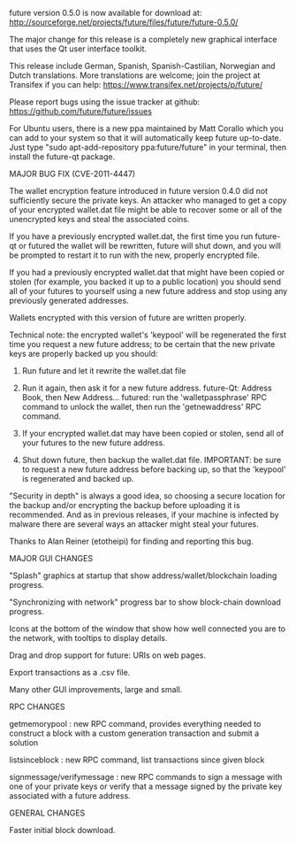 future version 0.5.0 is now available for download at:
http://sourceforge.net/projects/future/files/future/future-0.5.0/

The major change for this release is a completely new graphical interface that uses the Qt user interface toolkit.

This release include German, Spanish, Spanish-Castilian, Norwegian and Dutch translations. More translations are welcome; join the project at Transifex if you can help:
https://www.transifex.net/projects/p/future/

Please report bugs using the issue tracker at github:
https://github.com/future/future/issues

For Ubuntu users, there is a new ppa maintained by Matt Corallo which you can add to your system so that it will automatically keep future up-to-date.  Just type "sudo apt-add-repository ppa:future/future" in your terminal, then install the future-qt package.

MAJOR BUG FIX  (CVE-2011-4447)

The wallet encryption feature introduced in future version 0.4.0 did not sufficiently secure the private keys. An attacker who
managed to get a copy of your encrypted wallet.dat file might be able to recover some or all of the unencrypted keys and steal the
associated coins.

If you have a previously encrypted wallet.dat, the first time you run future-qt or futured the wallet will be rewritten, future will
shut down, and you will be prompted to restart it to run with the new, properly encrypted file.

If you had a previously encrypted wallet.dat that might have been copied or stolen (for example, you backed it up to a public
location) you should send all of your futures to yourself using a new future address and stop using any previously generated addresses.

Wallets encrypted with this version of future are written properly.

Technical note: the encrypted wallet's 'keypool' will be regenerated the first time you request a new future address; to be certain that the
new private keys are properly backed up you should:

1. Run future and let it rewrite the wallet.dat file

2. Run it again, then ask it for a new future address.
future-Qt: Address Book, then New Address...
futured: run the 'walletpassphrase' RPC command to unlock the wallet,  then run the 'getnewaddress' RPC command.

3. If your encrypted wallet.dat may have been copied or stolen, send  all of your futures to the new future address.

4. Shut down future, then backup the wallet.dat file.
IMPORTANT: be sure to request a new future address before backing up, so that the 'keypool' is regenerated and backed up.

"Security in depth" is always a good idea, so choosing a secure location for the backup and/or encrypting the backup before uploading it is recommended. And as in previous releases, if your machine is infected by malware there are several ways an attacker might steal your futures.

Thanks to Alan Reiner (etotheipi) for finding and reporting this bug.

MAJOR GUI CHANGES

"Splash" graphics at startup that show address/wallet/blockchain loading progress.

"Synchronizing with network" progress bar to show block-chain download progress.

Icons at the bottom of the window that show how well connected you are to the network, with tooltips to display details.

Drag and drop support for future: URIs on web pages.

Export transactions as a .csv file.

Many other GUI improvements, large and small.

RPC CHANGES

getmemorypool : new RPC command, provides everything needed to construct a block with a custom generation transaction and submit a solution

listsinceblock : new RPC command, list transactions since given block

signmessage/verifymessage : new RPC commands to sign a message with one of your private keys or verify that a message signed by the private key associated with a future address.

GENERAL CHANGES

Faster initial block download.
